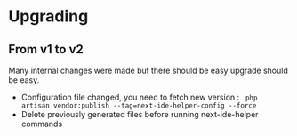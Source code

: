 # Upgrading

## From v1 to v2

Many internal changes were made but there should be easy upgrade should be easy.

- Configuration file changed, you need to fetch new version : ` php artisan vendor:publish --tag=next-ide-helper-config --force`
- Delete previously generated files before running next-ide-helper commands
